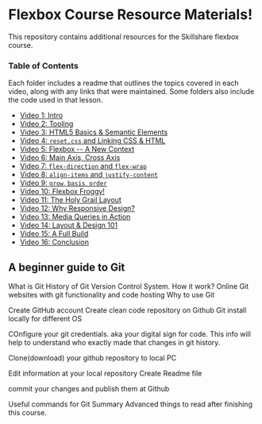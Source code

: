 # Flexbox Course Resource Materials!

This repository contains additional resources for the Skillshare flexbox course.


### Table of Contents

Each folder includes a readme that outlines the topics covered in each video, along with any links that were maintained. Some folders also include the code used in that lesson.

- [Video 1: Intro](./video-01)
- [Video 2: Tooling](./video-02)
- [Video 3: HTML5 Basics & Semantic Elements](./video-03)
- [Video 4: `reset.css` and Linking CSS & HTML](./video-04)
- [Video 5: Flexbox -- A New Context](./video-05)
- [Video 6: Main Axis, Cross Axis](./video-06)
- [Video 7: `flex-direction` and `flex-wrap`](./video-07)
- [Video 8: `align-items` and `justify-content`](./video-08)
- [Video 9: `grow`, `basis`, `order`](./video-09)
- [Video 10: Flexbox Froggy!](./video-10)
- [Video 11: The Holy Grail Layout](./video-11)
- [Video 12: Why Responsive Design?](./video-12)
- [Video 13: Media Queries in Action](./video-13)
- [Video 14: Layout & Design 101](./video-14)
- [Video 15: A Full Build](./video-15)
- [Video 16: Conclusion](./video-16)



## A beginner guide to Git

What is Git
History of Git
Version Control System. How it work?
Online Git websites with git functionality and code hosting
Why to use Git

Create GitHub account
Create clean code repository on Github
Git install locally for different OS

COnfigure your git credentials. aka your digital sign for code.
This info will help to understand who exactly made that changes in git history.

Clone(download) your github repository to local PC

Edit information at your local repository
Create Readme file

commit your changes and publish them at Github

Useful commands for Git
Summary
Advanced things to read after finishing this course. 
